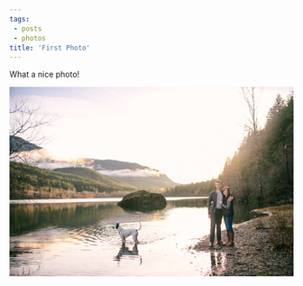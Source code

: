 ```yaml
---
tags: 
 - posts
 - photos
title: 'First Photo'
---
```

What a nice photo!

![Alex, Chelsea, and Bart](/img/bioPhoto.jpg)
